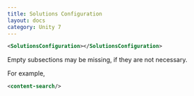 ```yaml
---
title: Solutions Configuration
layout: docs
category: Unity 7
---
```

```xml
<SolutionsConfiguration></SolutionsConfiguration>
```

Empty subsections may be missing, if they are not necessary.

For example,
```xml
<content-search/>
```
 